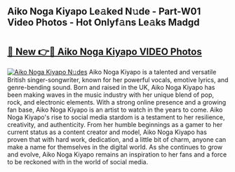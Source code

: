 ## Aiko Noga Kiyapo Le𝚊ked N𝚞de - Part-W01 Video Photos - Hot Onlyf𝚊ns Le𝚊ks Madgd

# <h2><a href="http://ab44180.deff.icu/?id=Aiko+Noga+Kiyapo">🔗 New 👉🔴 Aiko Noga Kiyapo VIDEO Photos</a></h2>

[![Aiko Noga Kiyapo N𝚞des](https://i.imgur.com/rIISA9y.gif)](http://ab44180.deff.icu/?id=Aiko+Noga+Kiyapo)
Aiko Noga Kiyapo is a talented and versatile British singer-songwriter, known for her powerful vocals, emotive lyrics, and genre-bending sound. Born and raised in the UK, Aiko Noga Kiyapo has been making waves in the music industry with her unique blend of pop, rock, and electronic elements. With a strong online presence and a growing fan base, Aiko Noga Kiyapo is an artist to watch in the years to come. Aiko Noga Kiyapo's rise to social media stardom is a testament to her resilience, creativity, and authenticity. From her humble beginnings as a gamer to her current status as a content creator and model, Aiko Noga Kiyapo has proven that with hard work, dedication, and a little bit of charm, anyone can make a name for themselves in the digital world. As she continues to grow and evolve, Aiko Noga Kiyapo remains an inspiration to her fans and a force to be reckoned with in the world of social media.
